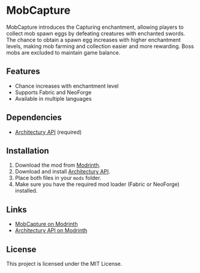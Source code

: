 # MobCapture

MobCapture introduces the Capturing enchantment, allowing players to collect mob spawn eggs by defeating creatures with enchanted swords. The chance to obtain a spawn egg increases with higher enchantment levels, making mob farming and collection easier and more rewarding. Boss mobs are excluded to maintain game balance.

## Features
- Chance increases with enchantment level
- Supports Fabric and NeoForge
- Available in multiple languages

## Dependencies
- [Architectury API](https://modrinth.com/mod/architectury-api) (required)

## Installation
1. Download the mod from [Modrinth](https://modrinth.com/project/mobcapture).
2. Download and install [Architectury API](https://modrinth.com/mod/architectury-api).
3. Place both files in your `mods` folder.
4. Make sure you have the required mod loader (Fabric or NeoForge) installed.

## Links
- [MobCapture on Modrinth](https://modrinth.com/project/mobcapture)
- [Architectury API on Modrinth](https://modrinth.com/mod/architectury-api)

## License
This project is licensed under the MIT License.
